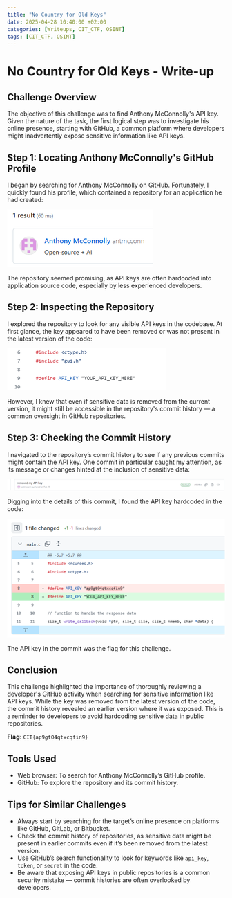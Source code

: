 ```yaml
---
title: "No Country for Old Keys"
date: 2025-04-28 10:40:00 +02:00
categories: [Writeups, CIT_CTF, OSINT]
tags: [CIT_CTF, OSINT]
---
```


# No Country for Old Keys - Write-up

## Challenge Overview
The objective of this challenge was to find Anthony McConnolly's API key. Given the nature of the task, the first logical step was to investigate his online presence, starting with GitHub, a common platform where developers might inadvertently expose sensitive information like API keys.

## Step 1: Locating Anthony McConnolly's GitHub Profile
I began by searching for Anthony McConnolly on GitHub. Fortunately, I quickly found his profile, which contained a repository for an application he had created:

![Anthony's GitHub profile](/assets/images/CIT/no_country_for_old_keys_1.png)

The repository seemed promising, as API keys are often hardcoded into application source code, especially by less experienced developers.

## Step 2: Inspecting the Repository
I explored the repository to look for any visible API keys in the codebase. At first glance, the key appeared to have been removed or was not present in the latest version of the code:

![Repository code view](/assets/images/CIT/no_country_for_old_keys_3.png)

However, I knew that even if sensitive data is removed from the current version, it might still be accessible in the repository's commit history — a common oversight in GitHub repositories.

## Step 3: Checking the Commit History
I navigated to the repository’s commit history to see if any previous commits might contain the API key. One commit in particular caught my attention, as its message or changes hinted at the inclusion of sensitive data:

![Commit history](/assets/images/CIT/no_country_for_old_keys_4.png)

Digging into the details of this commit, I found the API key hardcoded in the code:

![Commit with API key](/assets/images/CIT/no_country_for_old_keys_5.png)

The API key in the commit was the flag for this challenge.

## Conclusion
This challenge highlighted the importance of thoroughly reviewing a developer's GitHub activity when searching for sensitive information like API keys. While the key was removed from the latest version of the code, the commit history revealed an earlier version where it was exposed. This is a reminder to developers to avoid hardcoding sensitive data in public repositories.

**Flag**: `CIT{ap9gt04qtxcqfin9}`

## Tools Used
- Web browser: To search for Anthony McConnolly’s GitHub profile.
- GitHub: To explore the repository and its commit history.

## Tips for Similar Challenges
- Always start by searching for the target’s online presence on platforms like GitHub, GitLab, or Bitbucket.
- Check the commit history of repositories, as sensitive data might be present in earlier commits even if it’s been removed from the latest version.
- Use GitHub’s search functionality to look for keywords like `api_key`, `token`, or `secret` in the code.
- Be aware that exposing API keys in public repositories is a common security mistake — commit histories are often overlooked by developers.